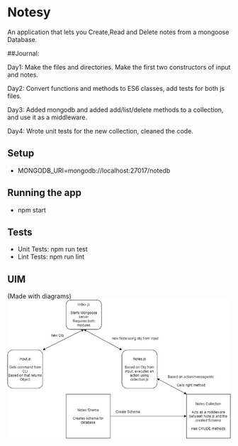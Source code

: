 # Notesy

An application that lets you Create,Read and Delete notes from a mongoose Database.

##Journal:

Day1: Make the files and directories. Make the first two constructors of input and notes.

Day2: Convert functions and methods to ES6 classes, add tests for both js files.

Day3: Added mongodb and added add/list/delete methods to a collection, and use it as a middleware.

Day4: Wrote unit tests for the new collection, cleaned the code.



## Setup

- MONGODB_URI=mongodb://localhost:27017/notedb
## Running the app
- npm start
## Tests
- Unit Tests: npm run test
- Lint Tests: npm run lint

## UIM
(Made with diagrams)
![UIM](./UIM/UIM.jpg)
